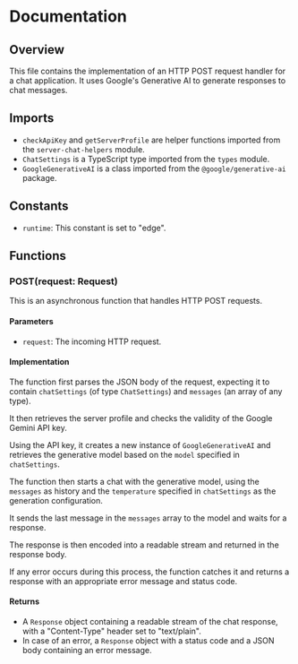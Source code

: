# Documentation

## Overview

This file contains the implementation of an HTTP POST request handler for a chat application. It uses Google's Generative AI to generate responses to chat messages.

## Imports

- `checkApiKey` and `getServerProfile` are helper functions imported from the `server-chat-helpers` module.
- `ChatSettings` is a TypeScript type imported from the `types` module.
- `GoogleGenerativeAI` is a class imported from the `@google/generative-ai` package.

## Constants

- `runtime`: This constant is set to "edge".

## Functions

### POST(request: Request)

This is an asynchronous function that handles HTTP POST requests.

#### Parameters

- `request`: The incoming HTTP request.

#### Implementation

The function first parses the JSON body of the request, expecting it to contain `chatSettings` (of type `ChatSettings`) and `messages` (an array of any type).

It then retrieves the server profile and checks the validity of the Google Gemini API key.

Using the API key, it creates a new instance of `GoogleGenerativeAI` and retrieves the generative model based on the `model` specified in `chatSettings`.

The function then starts a chat with the generative model, using the `messages` as history and the `temperature` specified in `chatSettings` as the generation configuration.

It sends the last message in the `messages` array to the model and waits for a response.

The response is then encoded into a readable stream and returned in the response body.

If any error occurs during this process, the function catches it and returns a response with an appropriate error message and status code.

#### Returns

- A `Response` object containing a readable stream of the chat response, with a "Content-Type" header set to "text/plain".
- In case of an error, a `Response` object with a status code and a JSON body containing an error message.